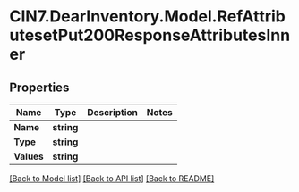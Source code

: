 # CIN7.DearInventory.Model.RefAttributesetPut200ResponseAttributesInner

## Properties

| Name       | Type       | Description | Notes |
| ---------- | ---------- | ----------- | ----- |
| **Name**   | **string** |             |
| **Type**   | **string** |             |
| **Values** | **string** |             |

[[Back to Model list]](../README.md#documentation-for-models) [[Back to API list]](../README.md#documentation-for-api-endpoints) [[Back to README]](../README.md)
